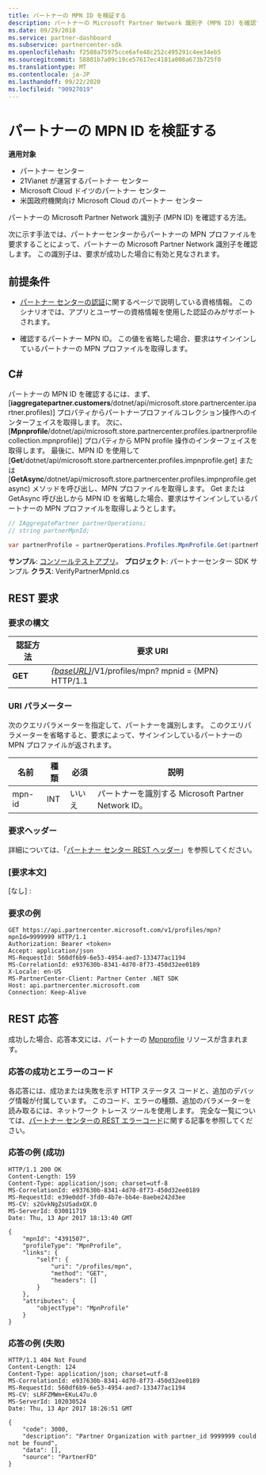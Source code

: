 ```yaml
---
title: パートナーの MPN ID を検証する
description: パートナーの Microsoft Partner Network 識別子 (MPN ID) を確認する方法。次に示す手法では、パートナーセンターからパートナーの MPN プロファイルを要求することによって、パートナーの Microsoft Partner Network 識別子を確認します。
ms.date: 09/29/2018
ms.service: partner-dashboard
ms.subservice: partnercenter-sdk
ms.openlocfilehash: f2588a75975cce6afe48c252c495291c4ee34eb5
ms.sourcegitcommit: 58801b7a09c19ce57617ec4181a008a673b725f0
ms.translationtype: MT
ms.contentlocale: ja-JP
ms.lasthandoff: 09/22/2020
ms.locfileid: "90927019"
---
```

# <a name="verify-a-partner-mpn-id"></a>パートナーの MPN ID を検証する

**適用対象**

- パートナー センター
- 21Vianet が運営するパートナー センター
- Microsoft Cloud ドイツのパートナー センター
- 米国政府機関向け Microsoft Cloud のパートナー センター

パートナーの Microsoft Partner Network 識別子 (MPN ID) を確認する方法。

次に示す手法では、パートナーセンターからパートナーの MPN プロファイルを要求することによって、パートナーの Microsoft Partner Network 識別子を確認します。 この識別子は、要求が成功した場合に有効と見なされます。

## <a name="prerequisites"></a>前提条件

- [パートナー センターの認証](partner-center-authentication.md)に関するページで説明している資格情報。 このシナリオでは、アプリとユーザーの資格情報を使用した認証のみがサポートされます。

- 確認するパートナー MPN ID。 この値を省略した場合、要求はサインインしているパートナーの MPN プロファイルを取得します。

## <a name="c"></a>C\#

パートナーの MPN ID を確認するには、まず、[**iaggregatepartner.customers**/dotnet/api/microsoft.store.partnercenter.ipartner.profiles)] プロパティからパートナープロファイルコレクション操作へのインターフェイスを取得します。 次に、[**Mpnprofile**/dotnet/api/microsoft.store.partnercenter.profiles.ipartnerprofilecollection.mpnprofile)] プロパティから MPN profile 操作のインターフェイスを取得します。 最後に、MPN ID を使用して [**Get**/dotnet/api/microsoft.store.partnercenter.profiles.impnprofile.get] または [**GetAsync**/dotnet/api/microsoft.store.partnercenter.profiles.impnprofile.getasync) メソッドを呼び出し、MPN プロファイルを取得します。 Get または GetAsync 呼び出しから MPN ID を省略した場合、要求はサインインしているパートナーの MPN プロファイルを取得しようとします。

``` csharp
// IAggregatePartner partnerOperations;
// string partnerMpnId;

var partnerProfile = partnerOperations.Profiles.MpnProfile.Get(partnerMpnId);
```

**サンプル**: [コンソールテストアプリ](console-test-app.md)。 **プロジェクト**: パートナーセンター SDK サンプル **クラス**: VerifyPartnerMpnId.cs

## <a name="rest-request"></a>REST 要求

### <a name="request-syntax"></a>要求の構文

| 認証方法  | 要求 URI                                                                         |
|---------|-------------------------------------------------------------------------------------|
| **GET** | [*{baseURL}*](partner-center-rest-urls.md)/V1/profiles/mpn? mpnid = {MPN} HTTP/1.1 |

### <a name="uri-parameter"></a>URI パラメーター

次のクエリパラメーターを指定して、パートナーを識別します。 このクエリパラメーターを省略すると、要求によって、サインインしているパートナーの MPN プロファイルが返されます。

| 名前   | 種類 | 必須 | 説明                                                 |
|--------|------|----------|-------------------------------------------------------------|
| mpn-id | INT  | いいえ       | パートナーを識別する Microsoft Partner Network ID。 |

### <a name="request-headers"></a>要求ヘッダー

詳細については、「[パートナー センター REST ヘッダー](headers.md)」を参照してください。

### <a name="request-body"></a>[要求本文]

[なし] :

### <a name="request-example"></a>要求の例

```http
GET https://api.partnercenter.microsoft.com/v1/profiles/mpn?mpnId=9999999 HTTP/1.1
Authorization: Bearer <token>
Accept: application/json
MS-RequestId: 560df6b9-6e53-4954-aed7-133477ac1194
MS-CorrelationId: e937630b-8341-4d70-8f73-450d32ee0189
X-Locale: en-US
MS-PartnerCenter-Client: Partner Center .NET SDK
Host: api.partnercenter.microsoft.com
Connection: Keep-Alive
```

## <a name="rest-response"></a>REST 応答

成功した場合、応答本文には、パートナーの [Mpnprofile](profile-resources.md#mpnprofile) リソースが含まれます。

### <a name="response-success-and-error-codes"></a>応答の成功とエラーのコード

各応答には、成功または失敗を示す HTTP ステータス コードと、追加のデバッグ情報が付属しています。 このコード、エラーの種類、追加のパラメーターを読み取るには、ネットワーク トレース ツールを使用します。 完全な一覧については、[パートナー センターの REST エラーコード](error-codes.md)に関する記事を参照してください。

### <a name="response-example-success"></a>応答の例 (成功)

```http
HTTP/1.1 200 OK
Content-Length: 159
Content-Type: application/json; charset=utf-8
MS-CorrelationId: e937630b-8341-4d70-8f73-450d32ee0189
MS-RequestId: e39e0ddf-3fd0-4b7e-bb4e-8aebe242d3ee
MS-CV: s2GvkNgZsUSadxQX.0
MS-ServerId: 030011719
Date: Thu, 13 Apr 2017 18:13:40 GMT

{
    "mpnId": "4391507",
    "profileType": "MpnProfile",
    "links": {
        "self": {
            "uri": "/profiles/mpn",
            "method": "GET",
            "headers": []
        }
    },
    "attributes": {
        "objectType": "MpnProfile"
    }
}
```

### <a name="response-example-failure"></a>応答の例 (失敗)

```http
HTTP/1.1 404 Not Found
Content-Length: 124
Content-Type: application/json; charset=utf-8
MS-CorrelationId: e937630b-8341-4d70-8f73-450d32ee0189
MS-RequestId: 560df6b9-6e53-4954-aed7-133477ac1194
MS-CV: sLRFZMWm+EKuL47u.0
MS-ServerId: 102030524
Date: Thu, 13 Apr 2017 18:26:51 GMT

{
    "code": 3000,
    "description": "Partner Organization with partner_id 9999999 could not be found",
    "data": [],
    "source": "PartnerFD"
}
```

